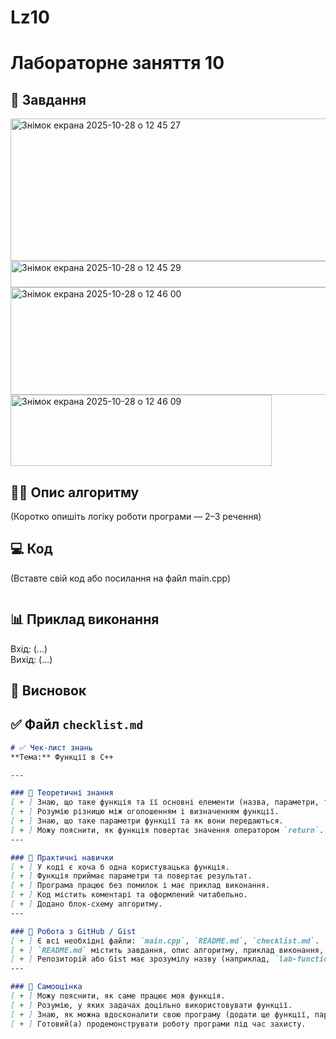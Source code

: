 # Lz10
# Лабораторне заняття 10
## 🧩 Завдання  
<img width="1496" height="228" alt="Знімок екрана 2025-10-28 о 12 45 27" src="https://github.com/user-attachments/assets/e416df1f-8c9c-435b-b775-21526ba07183" />
<img width="706" height="42" alt="Знімок екрана 2025-10-28 о 12 45 29" src="https://github.com/user-attachments/assets/ee6106d1-e879-4d82-b7a7-aea246d9e3fd" />
<img width="1246" height="172" alt="Знімок екрана 2025-10-28 о 12 46 00" src="https://github.com/user-attachments/assets/fe9b077c-5d3e-49a2-a5a2-aa04e0d03846" />
<img width="418" height="114" alt="Знімок екрана 2025-10-28 о 12 46 09" src="https://github.com/user-attachments/assets/6c98e502-d50d-46e2-be24-31464864da34" />


## 🧠🧩 Опис алгоритму  
(Коротко опишіть логіку роботи програми — 2–3 речення)

## 💻 Код  
(Вставте свій код або посилання на файл main.cpp)
```

```

## 📊 Приклад виконання  
Вхід: (...)  
Вихід: (...)

## 📝 Висновок  

## ✅ **Файл `checklist.md`**

```markdown
# ✅ Чек-лист знань
**Тема:** Функції в C++

---

### 🧠 Теоретичні знання
[ + ] Знаю, що таке функція та її основні елементи (назва, параметри, тип, тіло).  
[ + ] Розумію різницю між оголошенням і визначенням функції.  
[ + ] Знаю, що таке параметри функції та як вони передаються.  
[ + ] Можу пояснити, як функція повертає значення оператором `return`.  
---

### 🧩 Практичні навички
[ + ] У коді є хоча б одна користувацька функція.  
[ + ] Функція приймає параметри та повертає результат.  
[ + ] Програма працює без помилок і має приклад виконання.  
[ + ] Код містить коментарі та оформлений читабельно.  
[ + ] Додано блок-схему алгоритму.  
---

### 🧰 Робота з GitHub / Gist
[ + ] Є всі необхідні файли: `main.cpp`, `README.md`, `checklist.md`.  
[ + ] `README.md` містить завдання, опис алгоритму, приклад виконання, блок-схему та висновок.  
[ + ] Репозиторій або Gist має зрозумілу назву (наприклад, `lab-functions`) і чітку структуру.  
---

### 🧩 Самооцінка
[ + ] Можу пояснити, як саме працює моя функція.  
[ + ] Розумію, у яких задачах доцільно використовувати функції.  
[ + ] Знаю, як можна вдосконалити свою програму (додати ще функції, параметри тощо).  
[ + ] Готовий(а) продемонструвати роботу програми під час захисту.
